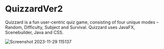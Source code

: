 # QuizzardVer2
Quizzard is a fun user-centric quiz game, consisting of four unique modes – Random, Difficulty, Subject and Survival. Quizzard uses JavaFX, Scenebuilder, Java and CSS.

![Screenshot 2023-11-29 115137](https://github.com/justyna-przy/QuizzardVer2/assets/109150980/48a6be4b-2bd9-4def-8e6d-cc058d154999)
